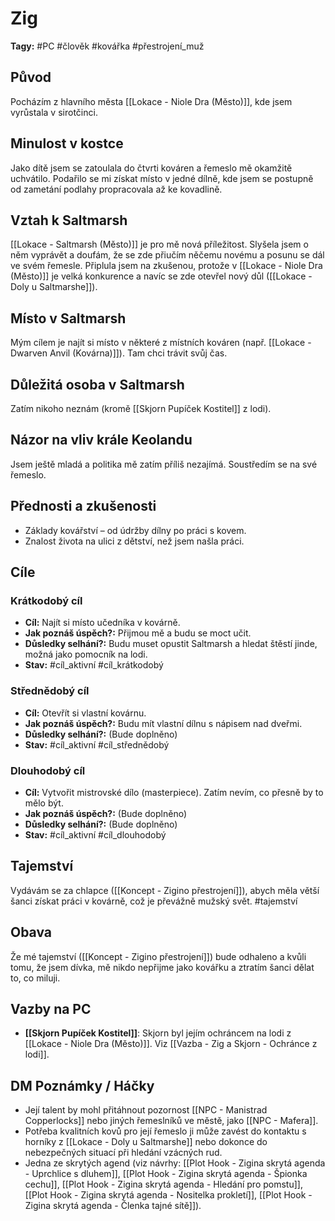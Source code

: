 # Zig

**Tagy:** #PC #člověk #kovářka #přestrojení_muž

## Původ
Pocházím z hlavního města [[Lokace - Niole Dra (Město)]], kde jsem vyrůstala v sirotčinci.

## Minulost v kostce
Jako dítě jsem se zatoulala do čtvrti kováren a řemeslo mě okamžitě uchvátilo. Podařilo se mi získat místo v jedné dílně, kde jsem se postupně od zametání podlahy propracovala až ke kovadlině.

## Vztah k Saltmarsh
[[Lokace - Saltmarsh (Město)]] je pro mě nová příležitost. Slyšela jsem o něm vyprávět a doufám, že se zde přiučím něčemu novému a posunu se dál ve svém řemesle. Připlula jsem na zkušenou, protože v [[Lokace - Niole Dra (Město)]] je velká konkurence a navíc se zde otevřel nový důl ([[Lokace - Doly u Saltmarshe]]).

## Místo v Saltmarsh
Mým cílem je najít si místo v některé z místních kováren (např. [[Lokace - Dwarven Anvil (Kovárna)]]). Tam chci trávit svůj čas.

## Důležitá osoba v Saltmarsh
Zatím nikoho neznám (kromě [[Skjorn Pupíček Kostitel]] z lodi).

## Názor na vliv krále Keolandu
Jsem ještě mladá a politika mě zatím příliš nezajímá. Soustředím se na své řemeslo.

## Přednosti a zkušenosti
- Základy kovářství – od údržby dílny po práci s kovem.
- Znalost života na ulici z dětství, než jsem našla práci.

## Cíle
### Krátkodobý cíl
*   **Cíl:** Najít si místo učedníka v kovárně.
*   **Jak poznáš úspěch?:** Přijmou mě a budu se moct učit.
*   **Důsledky selhání?:** Budu muset opustit Saltmarsh a hledat štěstí jinde, možná jako pomocník na lodi.
*   **Stav:** #cíl_aktivní #cíl_krátkodobý

### Střednědobý cíl
*   **Cíl:** Otevřít si vlastní kovárnu.
*   **Jak poznáš úspěch?:** Budu mít vlastní dílnu s nápisem nad dveřmi.
*   **Důsledky selhání?:** (Bude doplněno)
*   **Stav:** #cíl_aktivní #cíl_střednědobý

### Dlouhodobý cíl
*   **Cíl:** Vytvořit mistrovské dílo (masterpiece). Zatím nevím, co přesně by to mělo být.
*   **Jak poznáš úspěch?:** (Bude doplněno)
*   **Důsledky selhání?:** (Bude doplněno)
*   **Stav:** #cíl_aktivní #cíl_dlouhodobý

## Tajemství
Vydávám se za chlapce ([[Koncept - Zigino přestrojení]]), abych měla větší šanci získat práci v kovárně, což je převážně mužský svět.
#tajemství

## Obava
Že mé tajemství ([[Koncept - Zigino přestrojení]]) bude odhaleno a kvůli tomu, že jsem dívka, mě nikdo nepřijme jako kovářku a ztratím šanci dělat to, co miluji.

## Vazby na PC
*   **[[Skjorn Pupíček Kostitel]]**: Skjorn byl jejím ochráncem na lodi z [[Lokace - Niole Dra (Město)]]. Viz [[Vazba - Zig a Skjorn - Ochránce z lodi]].

## DM Poznámky / Háčky
*   Její talent by mohl přitáhnout pozornost [[NPC - Manistrad Copperlocks]] nebo jiných řemeslníků ve městě, jako [[NPC - Mafera]].
*   Potřeba kvalitních kovů pro její řemeslo ji může zavést do kontaktu s horníky z [[Lokace - Doly u Saltmarshe]] nebo dokonce do nebezpečných situací při hledání vzácných rud.
*   Jedna ze skrytých agend (viz návrhy: [[Plot Hook - Zigina skrytá agenda - Uprchlice s dluhem]], [[Plot Hook - Zigina skrytá agenda - Špionka cechu]], [[Plot Hook - Zigina skrytá agenda - Hledání pro pomstu]], [[Plot Hook - Zigina skrytá agenda - Nositelka prokletí]], [[Plot Hook - Zigina skrytá agenda - Členka tajné sítě]]).